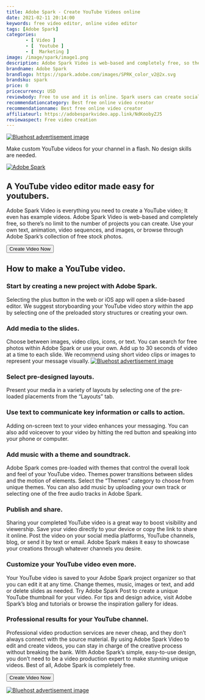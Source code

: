 ```yaml
---
title: Adobe Spark - Create YouTube Videos online
date: 2021-02-11 20:14:00
keywords: free video editor, online video editor
tags: [Adobe Spark]
categories: 
       - [ Video ]
       - [  Youtube ]
       - [  Marketing ]
image: /image/spark/image1.png
description: Adobe Spark Video is web-based and completely free, so there’s no limit to the number of projects you can create.
brandname: Adobe Spark
brandlogo: https://spark.adobe.com/images/SPRK_color_v2@2x.svg
brandsku: spark
price: 0
pricecurrency: USD
reviewbody: Free to use and it is online. Spark users can create social media graphics, web pages, videos from anywhere for absoolutely free. 
recommendationcategory: Best free online video creator
recommendationname: Best free online video creator
affiliateurl: https://adobesparkvideo.app.link/NdKoobyZJ5
reviewaspect: Free video creation
---
```

<a href="https://www.bluehost.com/track/swathibangera/" target="_blank"> <img border="0" src="https://bluehost-cdn.com/media/partner/images/swathibangera/760x80/760x80BW.png" alt="Bluehost advertisement image"> </a>

Make custom YouTube videos for your channel in a flash. No design skills are needed.

<a href="https://adobesparkvideo.app.link/NdKoobyZJ5"><img src="/image/spark/image1.png" alt="Adobe Spark" class="image-responsive" /></a>

## A YouTube video editor made easy for youtubers.
Adobe Spark Video is everything you need to create a YouTube video; It even has example videos. Adobe Spark Video is web-based and completely free, so there’s no limit to the number of projects you can create. Use your own text, animation, video sequences, and images, or browse through Adobe Spark’s collection of free stock photos.

<button class="link-button" onclick="location.href='https://adobesparkvideo.app.link/NdKoobyZJ5';" style="vertical-align:middle"><span>Create Video Now </span></button>

## How to make a YouTube video.
### Start by creating a new project with Adobe Spark.
Selecting the plus button in the web or iOS app will open a slide-based editor. We suggest storyboarding your YouTube video story within the app by selecting one of the preloaded story structures or creating your own.
### Add media to the slides.
Choose between images, video clips, icons, or text. You can search for free photos within Adobe Spark or use your own. Add up to 30 seconds of video at a time to each slide. We recommend using short video clips or images to represent your message visually.
<a href="https://www.bluehost.com/track/swathibangera/" target="_blank"> <img border="0" src="https://bluehost-cdn.com/media/partner/images/swathibangera/468x60/468x60BW.png" alt="Bluehost advertisement image"> </a>
### Select pre-designed layouts.
Present your media in a variety of layouts by selecting one of the pre-loaded placements from the “Layouts” tab.
### Use text to communicate key information or calls to action.
Adding on-screen text to your video enhances your messaging. You can also add voiceover to your video by hitting the red button and speaking into your phone or computer.
### Add music with a theme and soundtrack.
Adobe Spark comes pre-loaded with themes that control the overall look and feel of your YouTube video. Themes power transitions between slides and the motion of elements. Select the “Themes” category to choose from unique themes. You can also add music by uploading your own track or selecting one of the free audio tracks in Adobe Spark.

### Publish and share.
Sharing your completed YouTube video is a great way to boost visibility and viewership. Save your video directly to your device or copy the link to share it online. Post the video on your social media platforms, YouTube channels, blog, or send it by text or email. Adobe Spark makes it easy to showcase your creations through whatever channels you desire.

### Customize your YouTube video even more.
Your YouTube video is saved to your Adobe Spark project organizer so that you can edit it at any time. Change themes, music, images or text, and add or delete slides as needed. Try Adobe Spark Post to create a unique YouTube thumbnail for your video. For tips and design advice, visit Adobe Spark’s blog and tutorials or browse the inspiration gallery for ideas.

### Professional results for your YouTube channel.
Professional video production services are never cheap, and they don’t always connect with the source material. By using Adobe Spark Video to edit and create videos, you can stay in charge of the creative process without breaking the bank. With Adobe Spark’s simple, easy-to-use design, you don’t need to be a video production expert to make stunning unique videos. Best of all, Adobe Spark is completely free.

<button class="link-button" onclick="location.href='https://adobesparkvideo.app.link/NdKoobyZJ5';" style="vertical-align:middle"><span>Create Video Now </span></button>

<a href="https://www.bluehost.com/track/swathibangera/" target="_blank"> <img border="0" src="https://bluehost-cdn.com/media/partner/images/swathibangera/620x203/620x203BW.png" alt="Bluehost advertisement image"> </a>